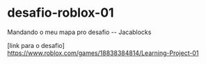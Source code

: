 # desafio-roblox-01
Mandando o meu mapa pro desafio
-- Jacablocks 

[link para o desafio] https://www.roblox.com/games/18838384814/Learning-Project-01
